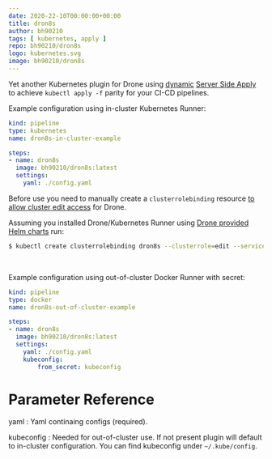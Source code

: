 ```yaml
---
date: 2020-22-10T00:00:00+00:00
title: dron8s 
author: bh90210
tags: [ kubernetes, apply ]
repo: bh90210/dron8s
logo: kubernetes.svg
image: bh90210/dron8s
---
```

Yet another Kubernetes plugin for Drone using [dynamic](https://pkg.go.dev/k8s.io/client-go@v0.19.2/dynamic) [Server Side Apply](https://kubernetes.io/docs/reference/using-api/api-concepts/#server-side-apply) to achieve `kubectl apply -f` parity for your CI-CD pipelines.


Example configuration using in-cluster Kubernetes Runner:
```yaml
kind: pipeline
type: kubernetes
name: dron8s-in-cluster-example

steps:
- name: dron8s
  image: bh90210/dron8s:latest
  settings:
    yaml: ./config.yaml
```

Before use you need to manually create a `clusterrolebinding` resource [to allow cluster edit access](https://kubernetes.io/docs/reference/access-authn-authz/rbac/) for Drone.

Assuming you installed Drone/Kubernetes Runner using [Drone provided Helm charts](https://github.com/drone/charts/tree/master/charts) run:
```bash
$ kubectl create clusterrolebinding dron8s --clusterrole=edit --serviceaccount=drone:default --namespace=drone
```
<br />

Example configuration using out-of-cluster Docker Runner with secret:
```yaml
kind: pipeline
type: docker
name: dron8s-out-of-cluster-example

steps:
- name: dron8s
  image: bh90210/dron8s:latest
  settings:
    yaml: ./config.yaml
    kubeconfig:
        from_secret: kubeconfig
```

# Parameter Reference

yaml
: Yaml continaing configs (required).

kubeconfig
: Needed for out-of-cluster use. If not present plugin will default to in-cluster configuration. You can find kubeconfig under `~/.kube/config`.
